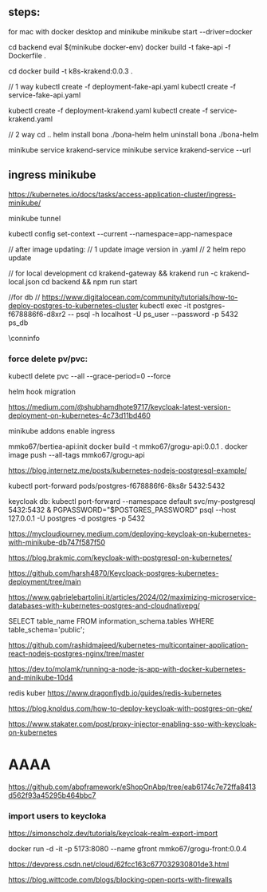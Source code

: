 ## steps:

for mac with docker desktop and minikube
minikube start --driver=docker

cd backend
eval $(minikube docker-env)
docker build -t fake-api -f Dockerfile .

cd
docker build -t k8s-krakend:0.0.3 .

// 1 way
kubectl create -f deployment-fake-api.yaml
kubectl create -f service-fake-api.yaml

kubectl create -f deployment-krakend.yaml
kubectl create -f service-krakend.yaml

// 2 way
cd ..
helm install bona ./bona-helm
helm uninstall bona ./bona-helm

minikube service krakend-service
minikube service krakend-service --url

## ingress minikube
https://kubernetes.io/docs/tasks/access-application-cluster/ingress-minikube/

minikube tunnel

kubectl config set-context --current --namespace=app-namespace

// after image updating:
// 1 update image version in .yaml
// 2 helm repo update



// for local development 
cd krakend-gateway && krakend run -c krakend-local.json
cd backend && npm run start


//for db
// https://www.digitalocean.com/community/tutorials/how-to-deploy-postgres-to-kubernetes-cluster
kubectl exec -it postgres-f678886f6-d8xr2 -- psql -h localhost -U ps_user --password -p 5432 ps_db

\conninfo


### force delete pv/pvc:
kubectl delete pvc --all --grace-period=0 --force 


helm hook migration

https://medium.com/@shubhamdhote9717/keycloak-latest-version-deployment-on-kubernetes-4c73d11bd460

minikube addons enable ingress   

mmko67/bertiea-api:init
docker build -t mmko67/grogu-api:0.0.1 .
docker image push --all-tags mmko67/grogu-api

https://blog.internetz.me/posts/kubernetes-nodejs-postgresql-example/

kubectl port-forward pods/postgres-f678886f6-8ks8r 5432:5432

keycloak db:
 kubectl port-forward --namespace default svc/my-postgresql 5432:5432 &
    PGPASSWORD="$POSTGRES_PASSWORD" psql --host 127.0.0.1 -U postgres -d postgres -p 5432


https://mycloudjourney.medium.com/deploying-keycloak-on-kubernetes-with-minikube-db747f587f50


https://blog.brakmic.com/keycloak-with-postgresql-on-kubernetes/

https://github.com/harsh4870/Keycloack-postgres-kubernetes-deployment/tree/main


https://www.gabrielebartolini.it/articles/2024/02/maximizing-microservice-databases-with-kubernetes-postgres-and-cloudnativepg/


SELECT table_name FROM information_schema.tables WHERE table_schema='public';


https://github.com/rashidmajeed/kubernetes-multicontainer-application-react-nodejs-postgres-nginx/tree/master


https://dev.to/molamk/running-a-node-js-app-with-docker-kubernetes-and-minikube-10d4




redis kuber https://www.dragonflydb.io/guides/redis-kubernetes



https://blog.knoldus.com/how-to-deploy-keycloak-with-postgres-on-gke/


https://www.stakater.com/post/proxy-injector-enabling-sso-with-keycloak-on-kubernetes

# AAAA
https://github.com/abpframework/eShopOnAbp/tree/eab6174c7e72ffa8413d562f93a45295b464bbc7


### import users to keycloka 
https://simonscholz.dev/tutorials/keycloak-realm-export-import


docker run -d -it -p 5173:8080 --name gfront mmko67/grogu-front:0.0.4


https://devpress.csdn.net/cloud/62fcc163c677032930801de3.html


https://blog.wittcode.com/blogs/blocking-open-ports-with-firewalls
